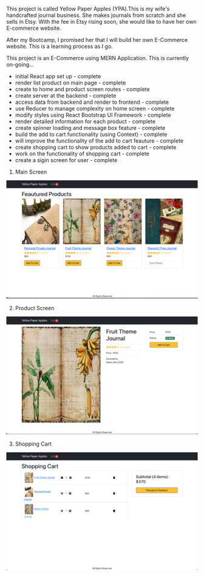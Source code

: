 This project is called Yellow Paper Apples (YPA).This is my wife's handcrafted journal business. She makes journals from scratch and she sells in Etsy. With the fee in Etsy rising soon, she would like to have her own E-commerce website.

After my Bootcamp, I promised her that I will build her own E-Commerce website. This is a learning process as I go.

This project is an E-Commerce using MERN Application. This is currently on-going...

- initial React app set up - complete
- render list product on main page - complete
- create to home and product screen routes - complete
- create server at the backend - complete
- access data from backend and render to frontend - complete
- use Reducer to manage complexity on home screen - complete
- modify styles using React Bootstrap UI Framework - complete
- render detailed information for each product - complete
- create spinner loading and message box feature - complete
- build the add to cart functionality (using Context) - complete
- will improve the functionality of the add to cart feauture - complete
- create shopping cart to show products added to cart - complete
- work on the functionality of shopping cart - complete
- create a sigin screen for user - complete

1. Main Screen

!["MainScreen"](https://github.com/enukeWebDev/MERN_E-Commerce/blob/master/frontend/public/images/MainScreen.jpg?raw=true)

2. Product Screen

!["ProductScreen"](https://github.com/enukeWebDev/MERN_E-Commerce/blob/master/frontend/public/images/CartScreen.jpg?raw=true)

3. Shopping Cart

!["ShoppingCartScreen"](https://github.com/enukeWebDev/MERN_E-Commerce/blob/master/frontend/public/images/ShoppingCartScreen.jpg?raw=true)
